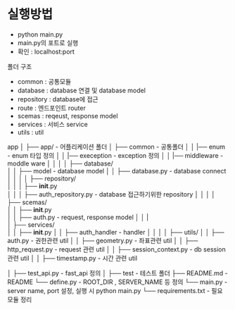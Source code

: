 
# 실행방법
 * python main.py
 * main.py의 포트로 실행
 * 확인 : localhost:port

폴더 구조
* common : 공통모듈
* database : database 연결 및 database model
* repository : database에 접근
* route : 엔드포인트 router
* scemas : reqeust, response model
* services : 서비스 service
* utils : util

 app
   │
   ├── app/                                 - 어플리케이션 폴더
   │   ├── common                           - 공통폴더
   │   │   |── enum                        - enum 타입 정의
   │   │   |── exeception                  - exception 정의
   │   │   |── middleware                  - moddle ware
   │   │   │
   │   ├── database/                  
   │   │   ├── model                        - database model
   │   │   ├── database.py                  - database connect          
   │   │   │
   │   ├── repository/                                
   │   │   │   ├── __init__.py              
   │   │   │   ├── auth_repository.py       - database 접근하기위한 repository 
   │   │   │
   │   ├── scemas/                                 
   │   │   ├── __init__.py              
   │   │   ├── auth.py                      - request, response model
   │   │   |    
   │   ├── services/         
   │   │   ├── __init__.py
   │   │   ├── auth_handler                 - handler
   │   │   │
   │   ├── utils/
   │   │   ├── auth.py                      - 권한관련 util
   │   │   ├── geometry.py                  - 좌표관련 util
   │   │   ├── http_request.py              - request 관련 util
   │   │   ├── session_context.py           - db session 관련 util
   │   │   ├── timestamp.py                 - 시간 관련 util
   
   │   ├── test_api.py                      - fast_api 정의
   │ 
   ├── test                                 - 테스트 폴더
   ├── README.md                            - README
   └── define.py                            - ROOT_DIR , SERVER_NAME 등 정의
   └── main.py                              - server name, port 설정, 실행 시 python main.py
   └── requirements.txt                     - 필요 모듈 정리

